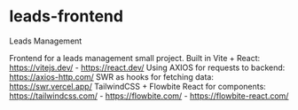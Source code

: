 # leads-frontend
Leads Management

Frontend for a leads management small project.
Built in Vite + React: https://vitejs.dev/ - https://react.dev/
Using AXIOS for requests to backend: https://axios-http.com/
SWR as hooks for fetching data: https://swr.vercel.app/
TailwindCSS + Flowbite React for components: https://tailwindcss.com/ - https://flowbite.com/ - https://flowbite-react.com/